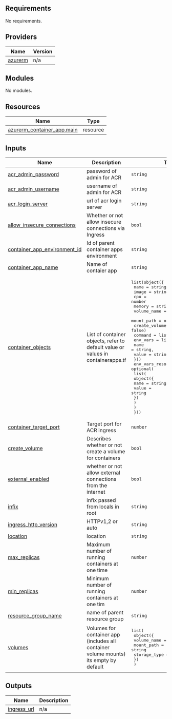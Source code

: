 <!-- BEGIN_TF_DOCS -->
## Requirements

No requirements.

## Providers

| Name | Version |
|------|---------|
| <a name="provider_azurerm"></a> [azurerm](#provider\_azurerm) | n/a |

## Modules

No modules.

## Resources

| Name | Type |
|------|------|
| [azurerm_container_app.main](https://registry.terraform.io/providers/hashicorp/azurerm/latest/docs/resources/container_app) | resource |

## Inputs

| Name | Description | Type | Default | Required |
|------|-------------|------|---------|:--------:|
| <a name="input_acr_admin_password"></a> [acr\_admin\_password](#input\_acr\_admin\_password) | password of admin for ACR | `string` | n/a | yes |
| <a name="input_acr_admin_username"></a> [acr\_admin\_username](#input\_acr\_admin\_username) | username of admin for ACR | `string` | n/a | yes |
| <a name="input_acr_login_server"></a> [acr\_login\_server](#input\_acr\_login\_server) | url of acr login server | `string` | n/a | yes |
| <a name="input_allow_insecure_connections"></a> [allow\_insecure\_connections](#input\_allow\_insecure\_connections) | Whether or not allow insecure connections via Ingress | `bool` | `false` | no |
| <a name="input_container_app_environment_id"></a> [container\_app\_environment\_id](#input\_container\_app\_environment\_id) | Id of parent container apps environment | `string` | n/a | yes |
| <a name="input_container_app_name"></a> [container\_app\_name](#input\_container\_app\_name) | Name of contaier app | `string` | n/a | yes |
| <a name="input_container_objects"></a> [container\_objects](#input\_container\_objects) | List of container objects, refer to default value or values in containerapps.tf | <pre>list(object({<br>      name = string<br>      image = string<br>      cpu = number<br>      memory = string<br>      volume_name = optional(string)<br>      mount_path = optional(string)<br>      create_volume = optional(bool, false)<br>      command = list(string)<br>      env_vars = list(object({<br>        name = string,<br>        value = string<br>      }))<br>      env_vars_resource_dependant = optional(<br>        list(<br>          object({<br>            name = string,<br>            value = string<br>          })<br>        )<br>      )<br>    }))</pre> | n/a | yes |
| <a name="input_container_target_port"></a> [container\_target\_port](#input\_container\_target\_port) | Target port for ACR ingress | `number` | n/a | yes |
| <a name="input_create_volume"></a> [create\_volume](#input\_create\_volume) | Describes whether or not create a volume for containers | `bool` | `false` | no |
| <a name="input_external_enabled"></a> [external\_enabled](#input\_external\_enabled) | whether or not allow external connections from the internet | `bool` | `false` | no |
| <a name="input_infix"></a> [infix](#input\_infix) | infix passed from locals in root | `string` | n/a | yes |
| <a name="input_ingress_http_version"></a> [ingress\_http\_version](#input\_ingress\_http\_version) | HTTPv1,2 or auto | `string` | `"auto"` | no |
| <a name="input_location"></a> [location](#input\_location) | location | `string` | n/a | yes |
| <a name="input_max_replicas"></a> [max\_replicas](#input\_max\_replicas) | Maximum number of running containers at one time | `number` | `10` | no |
| <a name="input_min_replicas"></a> [min\_replicas](#input\_min\_replicas) | Minimum number of running containers at one tim | `number` | `1` | no |
| <a name="input_resource_group_name"></a> [resource\_group\_name](#input\_resource\_group\_name) | name of parent resource group | `string` | n/a | yes |
| <a name="input_volumes"></a> [volumes](#input\_volumes) | Volumes for container app (includes all container volume mounts) its empty by default | <pre>list(<br>    object({<br>      volume_name = string,<br>      mount_path = string<br>      storage_type = string<br>    })<br>  )</pre> | `[]` | no |

## Outputs

| Name | Description |
|------|-------------|
| <a name="output_ingress_url"></a> [ingress\_url](#output\_ingress\_url) | n/a |
<!-- END_TF_DOCS -->